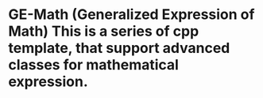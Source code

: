 # GE-Math (**G**eneralized **E**xpression of **M**ath) This is a series of cpp template, that support advanced classes for mathematical expression.

## 
